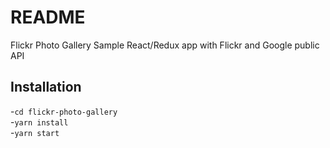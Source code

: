 # README

Flickr Photo Gallery
Sample React/Redux app with Flickr and Google public API

## Installation  
-`cd flickr-photo-gallery`  
-`yarn install`  
-`yarn start`  
